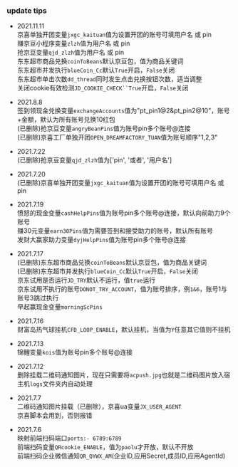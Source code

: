 ### update tips  

- 2021.11.11  
京喜单独开团变量`jxgc_kaituan`值为设置开团的账号可填用户名 或 pin  
赚京豆小程序变量`zlzh`值为用户名 或 pin  
抢京豆变量`qjd_zlzh`值为用户名 或 pin  
东东超市商品兑换`coinToBeans`默认京豆包，值为商品关键词  
东东超市并发执行`blueCoin_Cc`默认`True`开启，`False`关闭  
东东超市单击次数`dd_thread`同时发生点击兑换按钮次数，适当调整  
关闭cookie有效检测`JD_COOKIE_CHECK``True`开启，`False`关闭  

- 2021.8.8  
签到领现金兑换变量`exchangeAccounts`值为"pt_pin1@2&pt_pin2@10"，账号+金额，默认为所有账号兑换10红包  
(已删除)抢京豆变量`angryBeanPins`值为账号pin多个账号@连接  
(已删除)京喜工厂单独开团`OPEN_DREAMFACTORY_TUAN`值为账号顺序"1,2,3"  

- 2021.7.22  
(已删除)抢京豆变量`qjd_zlzh`值为['pin', '或者', '用户名']  

- 2021.7.20  
(已删除)京喜单独开团变量`jxgc_kaituan`值为设置开团的账号可填用户名 或 pin  

- 2021.7.19  
愤怒的现金变量`cashHelpPins`值为账号pin多个账号@连接，默认向前助力9个账号  
赚30元变量`earn30Pins`值为需要签到和接受助力的账号，默认所有账号  
发财大赢家助力变量`dyjHelpPins`值为账号pin多个账号@连接  

- 2021.7.17  
(已删除)东东超市商品兑换`coinToBeans`默认京豆包，值为商品关键词  
(已删除)东东超市并发执行`blueCoin_Cc`默认`True`开启，`False`关闭  
京东试用是否运行`JD_TRY`默认不运行，值`true`运行  
京东试用不执行的账号`DONOT_TRY_ACCOUNT`，值为账号排序，例`1&6`，账号1与账号3跳过执行  
早起赢现金变量`morningScPins`  

- 2021.7.16  
财富岛热气球挂机`CFD_LOOP_ENABLE`，默认挂机，当值为`Y`任意其它值则不挂机  

- 2021.7.13  
锦鲤变量`kois`值为账号pin多个账号@连接    

- 2021.7.12  
删除挂载二维码通知图片，现在只需要将`acpush.jpg`也就是二维码图片放入宿主机`logs`文件夹内自动处理 

- 2021.7.7  
二维码通知图片挂载（已删除），京喜ua变量`JX_USER_AGENT`  
京喜脚本会用到，否则报错  

- 2021.7.6  
映射前端扫码端口`ports:- 6789:6789`  
前端扫码变量`QRcookie_ENABLE`，值为`paolu`才开放，默认不开放  
前端扫码企业微信通知`QR_QYWX_AM`(企业ID,应用Secret,成员ID,应用AgentId)
